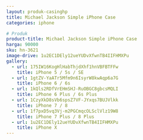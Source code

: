 ```yaml
---
layout: produk-casinghp
title: Michael Jackson Simple iPhone Case
categories: iphone

# Produk
product-title: Michael Jackson Simple iPhone Case
harga: 90000
sku: hn-3621
image-drive: 1u2EC1DEly12ueYUDvXfwnTB4IIFHMXPu
gallery:
  - url: 175IW16KogHlHabThjdXhf1hnVBFBTFFw
    title: iPhone 5 / 5s / SE
  - url: 1gtZV-YaATr5Mfm9n6IsyrW8kwAqp6a7G
    title: iPhone 6 / 6s
  - url: 1kQls2RDfVrEHmSHJ-RuOBGC8gbcsMQLI
    title: iPhone 6 Plus / 6s Plus
  - url: 1CzyXkD8sVb6spsZ7VF-JYxqs7BUJVlkk
    title: iPhone 7 / 8
  - url: 1f7pxD5vq3Vj-m2PGCmqcOLSclVlz19W8
    title: iPhone 7 Plus / 8 Plus
  - url: 1u2EC1DEly12ueYUDvXfwnTB4IIFHMXPu
    title: iPhone X
---
```

